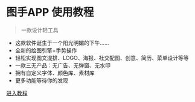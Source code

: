 # 图手APP 使用教程  

> 一款设计轻工具

- 这款软件诞生于一个阳光明媚的下午…… 
- 全新的绘图引擎+手势操作
- 轻松实现图文混排、LOGO、海报、社交配图、创意、简历、菜单设计等等
- 一款三无产品：无广告、无弹窗、无水印
- 拥有自定义字体、颜色库、素材库
- 更多功能等待你的发现


[进入教程](/az)

